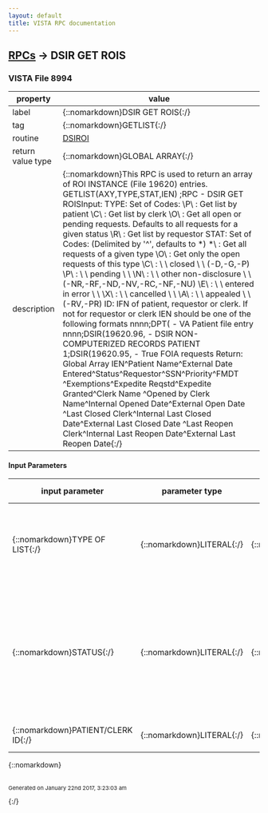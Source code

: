 ```yaml
---
layout: default
title: VISTA RPC documentation
---
```




## [RPCs](TableOfContent.md) &#8594; DSIR GET ROIS 



### VISTA File 8994 


 property | value 
--- | --- 
 label | {::nomarkdown}DSIR GET ROIS{:/}
 tag | {::nomarkdown}GETLIST{:/}
 routine | [DSIROI](http://code.osehra.org/dox/Routine_DSIROI_source.html)
 return value type | {::nomarkdown}GLOBAL ARRAY{:/}
 description | {::nomarkdown}This RPC is used to return an array of ROI INSTANCE (File 19620) entries. GETLIST(AXY,TYPE,STAT,IEN)      ;RPC - DSIR GET ROISInput: TYPE: Set of Codes:     \P\  : Get list by patient     \C\  : Get list by clerk     \O\  : Get all open or pending requests.            Defaults to all requests for a given status     \R\  : Get list by requestor    STAT: Set of Codes: (Delimited by '^', defaults to *)     \*\  : Get all requests of a given type     \O\  : Get only the open requests of this type     \C\  : \          \ closed \                \ (-D,-G,-P)     \P\  : \          \ pending \               \     \N\  : \          \ other non-disclosure \  \                       (-NR,-RF,-ND,-NV,-RC,-NF,-NU)     \E\  : \          \ entered in error \      \     \X\  : \          \ cancelled \             \     \A\  : \          \ appealed \              \ (-RV,-PR)  ID: IFN of patient, requestor or clerk.     If not for requestor or clerk IEN should be one of the following formats           nnnn;DPT( - VA Patient file entry           nnnn;DSIR(19620.96, - DSIR NON-COMPUTERIZED RECORDS PATIENT           1;DSIR(19620.95, - True FOIA requests        Return: Global Array IEN^Patient Name^External Date Entered^Status^Requestor^SSN^Priority^FMDT    ^Exemptions^Expedite Reqstd^Expedite Granted^Clerk Name    ^Opened by Clerk Name^Internal Opened Date^External Open Date    ^Last Closed Clerk^Internal Last Closed Date^External Last Closed Date    ^Last Reopen Clerk^Internal Last Reopen Date^External Last Reopen Date{:/}

#### Input Parameters

| input parameter | parameter type | maximum data length | required | description | 
| --- | --- | --- | --- | --- | 
| {::nomarkdown}TYPE OF LIST{:/} | {::nomarkdown}LITERAL{:/} | {::nomarkdown}1{:/} | {::nomarkdown}true{:/} | {::nomarkdown}\P\  : Get list by patient\C\  : Get list by clerk\O\  : Get all open or pending requests. Defaults to all requests for a given status{:/} | 
| {::nomarkdown}STATUS{:/} | {::nomarkdown}LITERAL{:/} | {::nomarkdown}8{:/} | {::nomarkdown}true{:/} | {::nomarkdown}\A\  : Get only the appealed requests of this type\O\  : Get only the open requests of this type\C\  : \          \ closed \                \\P\  : \          \ pending \               \\N\  : \          \ Other Nondisclosures    \\E\  : \          \ entered in error \      \\X\  : \          \ cancelled \             \\*\  : Get all types{:/} | 
| {::nomarkdown}PATIENT/CLERK ID{:/} | {::nomarkdown}LITERAL{:/} | {::nomarkdown}99{:/} | {::nomarkdown}true{:/} | {::nomarkdown}DFN of patient or IEN of clerk.{:/} | 

{::nomarkdown} <br/><br/><p style="font-size: 11px">Generated on January 22nd 2017, 3:23:03 am</p>{:/}